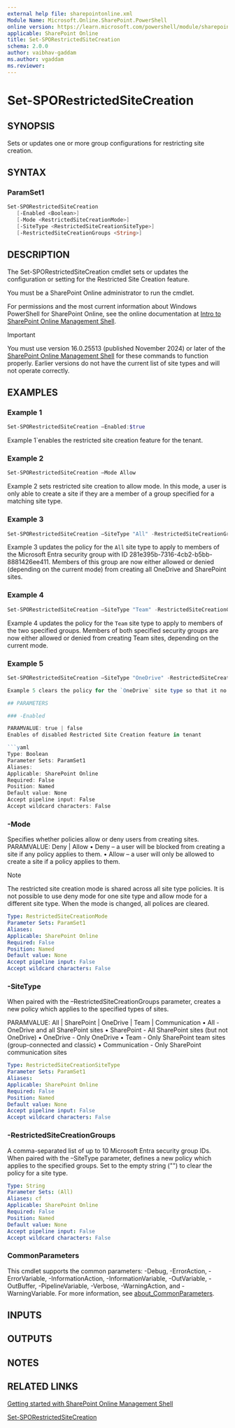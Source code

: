```yaml
---
external help file: sharepointonline.xml
Module Name: Microsoft.Online.SharePoint.PowerShell
online version: https://learn.microsoft.com/powershell/module/sharepoint-online/set-sporestrictedsitecreation
applicable: SharePoint Online
title: Set-SPORestrictedSiteCreation
schema: 2.0.0
author: vaibhav-gaddam
ms.author: vgaddam
ms.reviewer:
---
```


# Set-SPORestrictedSiteCreation

## SYNOPSIS

Sets or updates one or more group configurations for restricting site creation.

## SYNTAX

### ParamSet1

```powershell
Set-SPORestrictedSiteCreation
   [-Enabled <Boolean>]
   [-Mode <RestrictedSiteCreationMode>]
   [-SiteType <RestrictedSiteCreationSiteType>]
   [-RestrictedSiteCreationGroups <String>]
```

## DESCRIPTION

The Set-SPORestrictedSiteCreation cmdlet sets or updates the configuration or setting for the Restricted Site Creation feature.

You must be a SharePoint Online administrator to run the cmdlet.

For permissions and the most current information about Windows PowerShell for SharePoint Online, see the online documentation at [Intro to SharePoint Online Management Shell](https://learn.microsoft.com/powershell/sharepoint/sharepoint-online/introduction-sharepoint-online-management-shell?view=sharepoint-ps).

> [!Important]
> You must use version 16.0.25513 (published November 2024) or later of the [SharePoint Online Management Shell](https://www.microsoft.com/en-us/download/details.aspx?id=35588) for these commands to function properly. Earlier versions do not have the current list of site types and will not operate correctly.

## EXAMPLES

### Example 1

```powershell
Set-SPORestrictedSiteCreation –Enabled:$true
```

Example 1`enables the restricted site creation feature for the tenant. 

### Example 2

```powershell
Set-SPORestrictedSiteCreation –Mode Allow
```

Example 2 sets restricted site creation to allow mode. In this mode, a user is only able to create a site if they are a member of a group specified for a matching site type.

### Example 3

```powershell
Set-SPORestrictedSiteCreation –SiteType "All" -RestrictedSiteCreationGroups "281e395b-7316-4cb2-b5bb-8881426ee411"
```

Example 3 updates the policy for the `All` site type to apply to members of the Microsoft Entra security group with ID 281e395b-7316-4cb2-b5bb-8881426ee411. Members of this group are now either allowed or denied (depending on the current mode) from creating all OneDrive and SharePoint sites.

### Example 4

```powershell
Set-SPORestrictedSiteCreation –SiteType "Team" -RestrictedSiteCreationGroups "78159241-04a9-41d2-8dd4-ac568e9766a3,1f95829b-e1c8-4406-b2be-508c36f4bca5"
```

Example 4 updates the policy for the `Team` site type to apply to members of the two specified groups. Members of both specified security groups are now either allowed or denied from creating Team sites, depending on the current mode.
### Example 5

```powershell
Set-SPORestrictedSiteCreation –SiteType "OneDrive" -RestrictedSiteCreationGroups "" ```

Example 5 clears the policy for the `OneDrive` site type so that it no longer applies to any users.

## PARAMETERS

### -Enabled

PARAMVALUE: true | false
Enables of disabled Restricted Site Creation feature in tenant

```yaml
Type: Boolean
Parameter Sets: ParamSet1
Aliases:
Applicable: SharePoint Online
Required: False
Position: Named
Default value: None
Accept pipeline input: False
Accept wildcard characters: False
```

### -Mode

Specifies whether policies allow or deny users from creating sites.
PARAMVALUE: Deny | Allow
•	Deny – a user will be blocked from creating a site if any policy applies to them.
•	Allow – a user will only be allowed to create a site if a policy applies to them.

> [!NOTE]
> The restricted site creation mode is shared across all site type policies. It is not possible to use deny mode for one site type and allow mode for a different site type. When the mode is changed, all polices are cleared.

```yaml
Type: RestrictedSiteCreationMode
Parameter Sets: ParamSet1
Aliases:
Applicable: SharePoint Online
Required: False
Position: Named
Default value: None
Accept pipeline input: False
Accept wildcard characters: False
```

### -SiteType

When paired with the –RestrictedSiteCreationGroups parameter, creates a new policy which applies to the specified types of sites.

PARAMVALUE: All | SharePoint | OneDrive | Team | Communication
•	All - OneDrive and all SharePoint sites 
•	SharePoint - All SharePoint sites (but not OneDrive) 
•	OneDrive - Only OneDrive 
•	Team - Only SharePoint team sites (group-connected and classic) 
•	Communication - Only SharePoint communication sites


```yaml
Type: RestrictedSiteCreationSiteType
Parameter Sets: ParamSet1
Aliases:
Applicable: SharePoint Online
Required: False
Position: Named
Default value: None
Accept pipeline input: False
Accept wildcard characters: False
```

### -RestrictedSiteCreationGroups

A comma-separated list of up to 10 Microsoft Entra security group IDs. When paired with the –SiteType parameter, defines a new policy which applies to the specified groups.
Set to the empty string ("") to clear the policy for a site type.

```yaml
Type: String
Parameter Sets: (All)
Aliases: cf
Applicable: SharePoint Online
Required: False
Position: Named
Default value: None
Accept pipeline input: False
Accept wildcard characters: False
```

### CommonParameters

This cmdlet supports the common parameters: -Debug, -ErrorAction, -ErrorVariable, -InformationAction, -InformationVariable, -OutVariable, -OutBuffer, -PipelineVariable, -Verbose, -WarningAction, and -WarningVariable. For more information, see [about_CommonParameters](https://go.microsoft.com/fwlink/?LinkID=113216).

## INPUTS

## OUTPUTS

## NOTES

## RELATED LINKS

[Getting started with SharePoint Online Management Shell](https://learn.microsoft.com/powershell/sharepoint/sharepoint-online/connect-sharepoint-online?view=sharepoint-ps)

[Set-SPORestrictedSiteCreation](Set-SPORestrictedSiteCreation.md)
